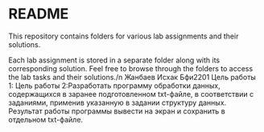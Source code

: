 # README

This repository contains folders for various lab assignments and their solutions.

Each lab assignment is stored in a separate folder along with its corresponding solution. Feel free to browse through the folders to access the lab tasks and their solutions./n
Жанбаев Исхак
Бфи2201
Цель работы 1:
Цель работы 2:Разработать программу обработки данных, содержащихся в заранее подготовленном txt-файле, в соответствии с заданиями, применив указанную в задании структуру данных. Результат работы программы вывести на экран и сохранить в отдельном txt-файле.
